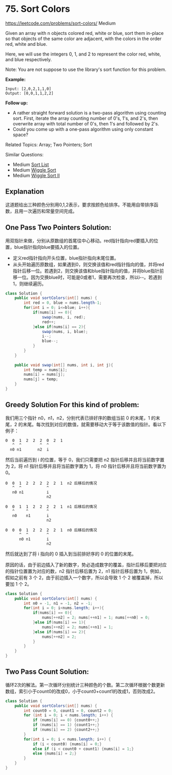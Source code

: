 # 75. Sort Colors
<https://leetcode.com/problems/sort-colors/>
Medium

Given an array with n objects colored red, white or blue, sort them in-place so that objects of the same color are adjacent, with the colors in the order red, white and blue.

Here, we will use the integers 0, 1, and 2 to represent the color red, white, and blue respectively.

Note: You are not suppose to use the library's sort function for this problem.

**Example:**

    Input: [2,0,2,1,1,0]
    Output: [0,0,1,1,2,2]

**Follow up:**

* A rather straight forward solution is a two-pass algorithm using counting sort.
  First, iterate the array counting number of 0's, 1's, and 2's, then overwrite array with total number of 0's, then 1's and followed by 2's.
* Could you come up with a one-pass algorithm using only constant space?

Related Topics: Array; Two Pointers; Sort

Similar Questions: 
* Medium [Sort List](https://leetcode.com/problems/sort-list/)
* Medium [Wiggle Sort](https://leetcode.com/problems/wiggle-sort/)
* Medium [Wiggle Sort II](https://leetcode.com/problems/wiggle-sort-ii/)

## Explanation
这道题给出三种颜色分别用0,1,2表示，要求按颜色给排序。不能用自带排序函数，且用一次遍历和常量空间完成。

## One Pass Two Pointers Solution: 
用双指针来做，分别从原数组的首尾往中心移动。red指针指向red要插入的位置，blue指针指向blue要插入的位置。
* 定义red指针指向开头位置，blue指针指向末尾位置。
* 从头开始遍历原数组，如果遇到0，则交换该值和red指针指向的值，并将red指针后移一位。若遇到2，则交换该值和blue指针指向的值，并将blue指针前移一位。因为交换blue时，可能是0或者1，需要再次检查，所以i--。若遇到1，则继续遍历。


```java
class Solution {
    public void sortColors(int[] nums) {
        int red = 0, blue = nums.length-1;
        for(int i = 0; i<=blue; i++){
            if(nums[i] == 0){
                swap(nums, i, red);
                red++;
            }else if(nums[i] == 2){
                swap(nums, i, blue);
                i--;
                blue--;
            }
        }
    }
    
    public void swap(int[] nums, int i, int j){
        int temp = nums[i];
        nums[i] = nums[j];
        nums[j] = temp;
    }
}
```
## Greedy Solution For this kind of problem: 
我们用三个指针 n0，n1，n2，分别代表已排好序的数组当前 0 的末尾，1 的末尾，2 的末尾。每次找到对应的数值，就需要移动大于等于该数值的指针。看以下例子：
```
0  0  1  2  2  2  0  2  1
   ^  ^        ^  ^
  n0 n1       n2  i
```
然后当前遍历到 i 的位置，等于 0，我们只需要把 n2 指针后移并且将当前数字置为 2，将 n1 指针后移并且将当前数字置为 1，将 n0 指针后移并且将当前数字置为 0。
```
0  0  1  2  2  2  2  2  1  n2 后移后的情况 
   ^  ^           ^  
   n0 n1          i
                  n2  

0  0  1  1  2  2  2  2  1  n1 后移后的情况
   ^     ^        ^  
   n0    n1       i
                  n2                   

0  0  0  1  2  2  2  2  1  n0 后移后的情况
      ^  ^        ^  
      n0 n1       i
                  n2
```
然后就达到了将 i 指向的 0 插入到当前排好序的 0 的位置的末尾。

原因的话，由于前边插入了新的数字，势必造成数字的覆盖，指针后移后要把对应的指针位置置为对应的数，n2 指针后移后置为 2，n1 指针后移后置为 1，例如，假如之前有 3 个 2，由于前边插入一个数字，所以会导致 1 个 2 被覆盖掉，所以要加 1 个 2。

```java
class Solution {
    public void sortColors(int[] nums) {
        int n0 = -1, n1 = -1, n2 = -1;
        for(int i = 0; i<nums.length; i++){
            if(nums[i] == 0){
                nums[++n2] = 2; nums[++n1] = 1; nums[++n0] = 0;
            }else if(nums[i] == 1){
                nums[++n2] = 2; nums[++n1] = 1;
            }else if(nums[i] == 2){
                nums[++n2] = 2;
            }
        }
    }
}
```

## Two Pass Count Solution: 
循环2次的解法。第一次循环分别统计三种颜色的个数。第二次循环根据个数更新数组，索引小于count0的改成0，小于count0+count1的改成1，否则改成2。

```java
class Solution {
    public void sortColors(int[] nums) {
        int count0 = 0, count1 = 0, count2 = 0;
        for (int i = 0; i < nums.length; i++) {
            if (nums[i] == 0) {count0++;}
            if (nums[i] == 1) {count1++;}
            if (nums[i] == 2) {count2++;}
        }
        for(int i = 0; i < nums.length; i++) {
            if (i < count0) {nums[i] = 0;}
            else if (i < count0 + count1) {nums[i] = 1;}
            else {nums[i] = 2;}
        }
    }
}
```